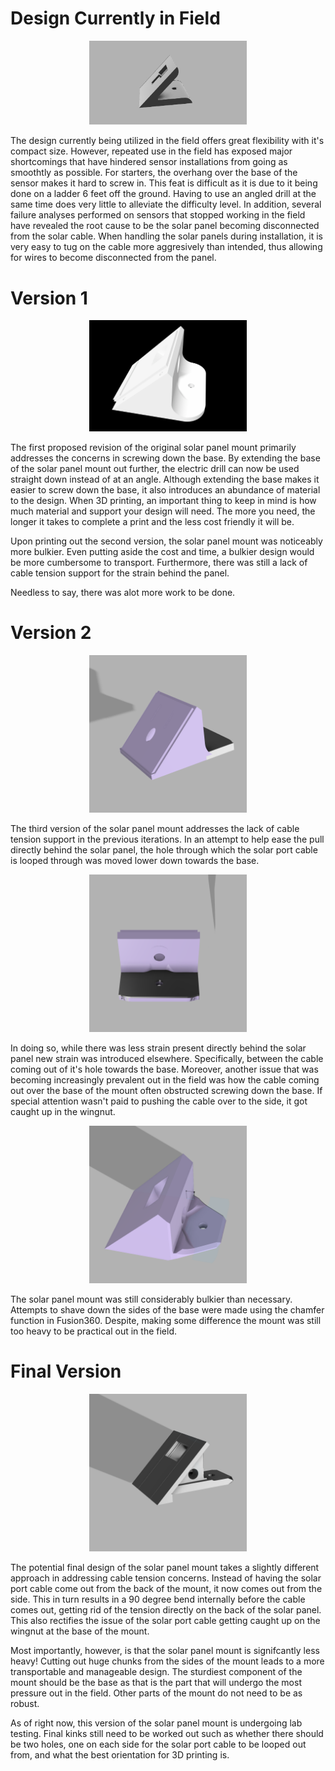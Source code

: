 # Design Currently in Field 

<p align="center">
<img src="SolarPanelMount.png" width="50%">
</p>

The design currently being utilized in the field offers great flexibility with it's compact size. However, repeated use in the field has exposed major shortcomings that have hindered sensor installations from going as smoothtly as possible. For starters, the overhang over the base of the sensor makes it hard to screw in. This feat is difficult as it is due to it being done on a ladder 6 feet off the ground. Having to use an angled drill at the same time does very little to alleviate the difficulty level. In addition, several failure analyses performed on sensors that stopped working in the field have revealed the root cause to be the solar panel becoming disconnected from the solar cable. When handling the solar panels during installation, it is very easy to tug on the cable more aggresively than intended, thus allowing for wires to become disconnected from the panel. 

# Version 1

<p align="center">
<img src="version1.png" width="50%">
</p>

The first proposed revision of the original solar panel mount primarily addresses the concerns in screwing down the base. By extending the base of the solar panel mount out further, the electric drill can now be used straight down instead of at an angle. Although extending the base makes it easier to screw down the base, it also introduces an abundance of material to the design. When 3D printing, an important thing to keep in mind is how much material and support your design will need. The more you need, the longer it takes to complete a print and the less cost friendly it will be. 

Upon printing out the second version, the solar panel mount was noticeably more bulkier. Even putting aside the cost and time, a bulkier design would be more cumbersome to transport. Furthermore, there was still a lack of cable tension support for the strain behind the panel. 

Needless to say, there was alot more work to be done. 

# Version 2

<p align="center">
<img src="solar-panel-mount-v2.png" width="50%">
</p>

The third version of the solar panel mount addresses the lack of cable tension support in the previous iterations. In an attempt to help ease the pull directly behind the solar panel, the hole through which the solar port cable is looped through was moved lower down towards the base. 

<p align="center">
<img src="version2back.png" width="50%">
</p>

In doing so, while there was less strain present directly behind the solar panel new strain was introduced elsewhere. Specifically, between the cable coming out of it's hole towards the base. Moreover, another issue that was becoming increasingly prevalent out in the field was how the cable coming out over the base of the mount often obstructed screwing down the base. If special attention wasn't paid to pushing the cable over to the side, it got caught up in the wingnut. 

<p align="center">
<img src="version2.5.png" width="50%">
</p>

The solar panel mount was still considerably bulkier than necessary. Attempts to shave down the sides of the base were made using the chamfer function in Fusion360. Despite, making some difference the mount was still too heavy to be practical out in the field.  

# Final Version

<p align="center">
<img src="solar-panel-mount-final.png" width="50%">
</p>

The potential final design of the solar panel mount takes a slightly different approach in addressing cable tension concerns. Instead of having the solar port cable come out from the back of the mount, it now comes out from the side. This in turn results in a 90 degree bend internally before the cable comes out, getting rid of the tension directly on the back of the solar panel. This also rectifies the issue of the solar port cable getting caught up on the wingnut at the base of the mount. 

Most importantly, however, is that the solar panel mount is signifcantly less heavy! Cutting out huge chunks from the sides of the mount leads to a more transportable and manageable design. The sturdiest component of the mount should be the base as that is the part that will undergo the most pressure out in the field. Other parts of the mount do not need to be as robust. 

As of right now, this version of the solar panel mount is undergoing lab testing. Final kinks still need to be worked out such as whether there should be two holes, one on each side for the solar port cable to be looped out from, and what the best orientation for 3D printing is. 

